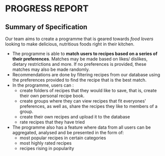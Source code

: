 # PROGRESS REPORT

## Summary of Specification

Our team aims to create a programme that is geared towards _food lovers_ looking to make delicious, nutritious foods right in their kitchen.
* The programme is able to **match users to recipes based on a series of their preferences**. Matches may be made based on likes/ dislikes, dietary restrictions and more. If no preferences is provided, these matches may also be made randomly.
* Recommendations are done by filtering recipes from our database using the preferences provided to find the recipe that is the best match.
* In the programme, users can :
    * create folders of recipes that they would like to save, that is, create their own personal recipe book.
    * create groups where they can view recipes that fit everyones' preferences, as well as, share the recipes they like to members of a group.
    * create their own recipes and upload it to the database
    * rate recipes that they have tried
* The programme also has a feature where data from all users can be aggregated, analysed and be presented in the form of:
    * most popular recipes in certain categories
    * most highly rated recipes
    * recipes rising in popularity


